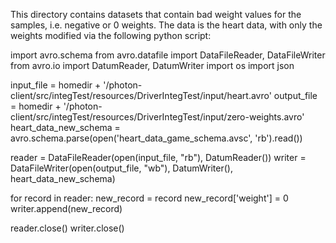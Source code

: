 This directory contains datasets that contain bad weight values for the samples, i.e. negative or 0 weights. The data
is the heart data, with only the weights modified via the following python script:

import avro.schema
from avro.datafile import DataFileReader, DataFileWriter
from avro.io import DatumReader, DatumWriter
import os
import json

input_file = homedir + '/photon-client/src/integTest/resources/DriverIntegTest/input/heart.avro'
output_file = homedir + '/photon-client/src/integTest/resources/DriverIntegTest/input/zero-weights.avro'
heart_data_new_schema = avro.schema.parse(open('heart_data_game_schema.avsc', 'rb').read())

reader = DataFileReader(open(input_file, "rb"), DatumReader())
writer = DataFileWriter(open(output_file, "wb"), DatumWriter(), heart_data_new_schema)

for record in reader:
    new_record = record
    new_record['weight'] = 0
    writer.append(new_record)

reader.close()
writer.close()